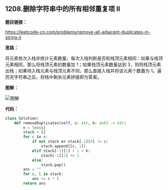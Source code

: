 ## 1208.删除字符串中的所有相邻重复项 II

**题目链接：**

https://leetcode-cn.com/problems/remove-all-adjacent-duplicates-in-string-ii

**思路：**

将元素依次入栈并统计元素数量。每次入栈判断是否和栈顶元素相同：如果与栈顶元素相同，那么将栈顶元素的数量加 1；如果栈顶元素数量达到 3，则将栈顶元素出栈；如果待入栈元素与栈顶元素不同，那么直接入栈并将该元素个数置为 1。遍历完字符串之后，将栈中剩余元素拼接即为答案。

**图解：**

![图解](http://qiniu.wenyuetech.cn/1208-1.gif)


**代码：**
```python
class Solution:
    def removeDuplicates(self, s: str, k: int) -> str:
        n = len(s)
        stack = []
        for c in s:
            if not stack or stack[-1][0] != c:
                stack.append([c, 1])
            elif stack[-1][1] + 1 < k:
                stack[-1][1] += 1
            else:
                stack.pop()
        ans = ""
        for c, l in stack:
            ans += c * l
        return ans
```



